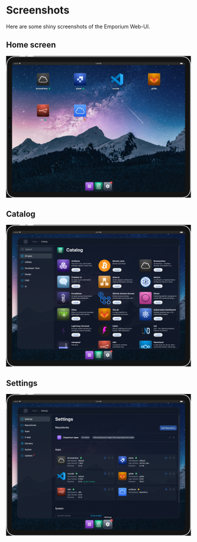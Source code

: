 # Screenshots

Here are some shiny screenshots of the Emporium Web-UI.

## Home screen

![Emporium Home Screenshot](../img/home.jpg)

## Catalog

![Emporium Catalog Screenshot](../img/catalog.jpg)

## Settings

![Emporium Settings Screenshot](../img/settings.jpg)